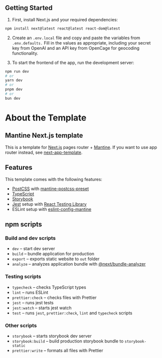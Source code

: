 ## Getting Started

1. First, install Next.js and your required dependencies:

```bash
npm install next@latest react@latest react-dom@latest
```

2. Create an `.env.local` file and copy and paste the variables from `.env.defaults.` Fill in the values as appropriate, including your secret key from OpenAI and an API key from OpenCage for geocoding functionality.

3. To start the frontend of the app, run the development server:

```bash
npm run dev
# or
yarn dev
# or
pnpm dev
# or
bun dev
```

# About the Template

## Mantine Next.js template

This is a template for [Next.js](https://nextjs.org/) pages router + [Mantine](https://mantine.dev/).
If you want to use app router instead, see [next-app-template](https://github.com/mantinedev/next-app-template).

## Features

This template comes with the following features:

- [PostCSS](https://postcss.org/) with [mantine-postcss-preset](https://mantine.dev/styles/postcss-preset)
- [TypeScript](https://www.typescriptlang.org/)
- [Storybook](https://storybook.js.org/)
- [Jest](https://jestjs.io/) setup with [React Testing Library](https://testing-library.com/docs/react-testing-library/intro)
- ESLint setup with [eslint-config-mantine](https://github.com/mantinedev/eslint-config-mantine)

## npm scripts

### Build and dev scripts

- `dev` – start dev server
- `build` – bundle application for production
- `export` – exports static website to `out` folder
- `analyze` – analyzes application bundle with [@next/bundle-analyzer](https://www.npmjs.com/package/@next/bundle-analyzer)

### Testing scripts

- `typecheck` – checks TypeScript types
- `lint` – runs ESLint
- `prettier:check` – checks files with Prettier
- `jest` – runs jest tests
- `jest:watch` – starts jest watch
- `test` – runs `jest`, `prettier:check`, `lint` and `typecheck` scripts

### Other scripts

- `storybook` – starts storybook dev server
- `storybook:build` – build production storybook bundle to `storybook-static`
- `prettier:write` – formats all files with Prettier
